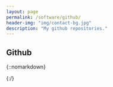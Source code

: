 ```yaml
---
layout: page
permalink: /software/github/
header-img: "img/contact-bg.jpg"
description: "My github repositories."
---
```


## Github

{::nomarkdown}
    <div id='github-projects'></div>
                <script type="text/javascript">
            $.getJSON('//api.github.com/users/thejordanprice/repos',{},function(data){
                var element = document.getElementById('github-projects');
                for(let repo in data) {
                    var name = data[repo].name.toString();
                    var full = data[repo].full_name.toString();
                    var desc = data[repo].description.toString();
                    var star = data[repo].stargazers_count.toString();
                    var push = data[repo].pushed_at.toString();
                    var watc = data[repo].watchers_count.toString();
                    var clon = data[repo].clone_url.toString();
                    var date = new Date(push);
                    var options = { weekday: 'long', year: 'numeric', month: 'long', day: 'numeric' };
                    var day = date.toLocaleDateString("en-US",options);
                    var string = "<div class='container'><div><a href='https://github.com/" + full + "'>" + full + "</a></div><div style='font-size: small;'>" + desc + "</div><div style='font-size: small;'>Stars: " + star + " Watchers: " + watc + "</div><div style='font-size: small;'>Latest: " + day + "</div></div><br>";
                    element.innerHTML += string;
                };
            });
            </script>{:/}